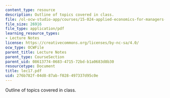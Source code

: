 ```yaml
---
content_type: resource
description: Outline of topics covered in class.
file: /ol-ocw-studio-app/courses/15-024-applied-economics-for-managers-summer-2004/276b782f04d887abf028497337d95c0e_lec17.pdf
file_size: 26916
file_type: application/pdf
learning_resource_types:
- Lecture Notes
license: https://creativecommons.org/licenses/by-nc-sa/4.0/
ocw_type: OCWFile
parent_title: Lecture Notes
parent_type: CourseSection
parent_uid: 08613774-0683-4715-72bd-b1a0683d8b30
resourcetype: Document
title: lec17.pdf
uid: 276b782f-04d8-87ab-f028-497337d95c0e
---
```

Outline of topics covered in class.